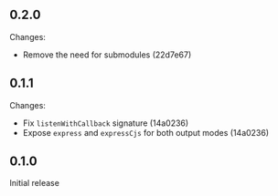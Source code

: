## 0.2.0

Changes:

- Remove the need for submodules (22d7e67)

## 0.1.1

Changes:

- Fix `listenWithCallback` signature (14a0236)
- Expose `express` and `expressCjs` for both output modes (14a0236)

## 0.1.0

Initial release